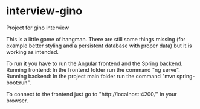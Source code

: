 # interview-gino
Project for gino interview

This is a little game of hangman. There are still some things missing (for example better styling
and a persistent database with proper data) but it is working as intended.

To run it you have to run the Angular frontend and the Spring backend.
    Running frontend: In the frontend folder run the command "ng serve".
    Running backend: In the project main folder run the command "mvn spring-boot:run".

To connect to the frontend just go to "http://localhost:4200/" in your browser.